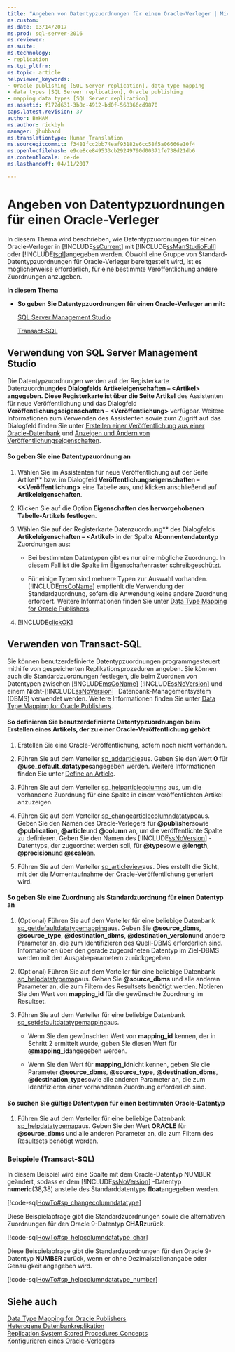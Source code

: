 ```yaml
---
title: "Angeben von Datentypzuordnungen für einen Oracle-Verleger | Microsoft-Dokumentation"
ms.custom: 
ms.date: 03/14/2017
ms.prod: sql-server-2016
ms.reviewer: 
ms.suite: 
ms.technology:
- replication
ms.tgt_pltfrm: 
ms.topic: article
helpviewer_keywords:
- Oracle publishing [SQL Server replication], data type mapping
- data types [SQL Server replication], Oracle publishing
- mapping data types [SQL Server replication]
ms.assetid: f172d631-3b8c-4912-bd0f-568366cd9870
caps.latest.revision: 37
author: BYHAM
ms.author: rickbyh
manager: jhubbard
ms.translationtype: Human Translation
ms.sourcegitcommit: f3481fcc2bb74eaf93182e6cc58f5a06666e10f4
ms.openlocfilehash: e9ce8ce849533cb29249790d00371fe738d21db6
ms.contentlocale: de-de
ms.lasthandoff: 04/11/2017

---
```

# <a name="specify-data-type-mappings-for-an-oracle-publisher"></a>Angeben von Datentypzuordnungen für einen Oracle-Verleger
  In diesem Thema wird beschrieben, wie Datentypzuordnungen für einen Oracle-Verleger in [!INCLUDE[ssCurrent](../../../includes/sscurrent-md.md)] mit [!INCLUDE[ssManStudioFull](../../../includes/ssmanstudiofull-md.md)] oder [!INCLUDE[tsql](../../../includes/tsql-md.md)]angegeben werden. Obwohl eine Gruppe von Standard-Datentypzuordnungen für Oracle-Verleger bereitgestellt wird, ist es möglicherweise erforderlich, für eine bestimmte Veröffentlichung andere Zuordnungen anzugeben.  
  
 **In diesem Thema**  
  
-   **So geben Sie Datentypzuordnungen für einen Oracle-Verleger an mit:**  
  
     [SQL Server Management Studio](#SSMSProcedure)  
  
     [Transact-SQL](#TsqlProcedure)  
  
##  <a name="SSMSProcedure"></a> Verwendung von SQL Server Management Studio  
 Die Datentypzuordnungen werden auf der Registerkarte Datenzuordnung**des Dialogfelds **Artikeleigenschaften – \<Artikel>** angegeben. Diese Registerkarte ist über die Seite Artikel** des Assistenten für neue Veröffentlichung und das Dialogfeld **Veröffentlichungseigenschaften – \<Veröffentlichung>** verfügbar. Weitere Informationen zum Verwenden des Assistenten sowie zum Zugriff auf das Dialogfeld finden Sie unter [Erstellen einer Veröffentlichung aus einer Oracle-Datenbank](../../../relational-databases/replication/publish/create-a-publication-from-an-oracle-database.md) und [Anzeigen und Ändern von Veröffentlichungseigenschaften](../../../relational-databases/replication/publish/view-and-modify-publication-properties.md).  
  
#### <a name="to-specify-a-data-type-mapping"></a>So geben Sie eine Datentypzuordnung an  
  
1.  Wählen Sie im Assistenten für neue Veröffentlichung auf der Seite Artikel** bzw. im Dialogfeld **Veröffentlichungseigenschaften – \<<Veröffentlichung>** eine Tabelle aus, und klicken anschließend auf **Artikeleigenschaften**.  
  
2.  Klicken Sie auf die Option **Eigenschaften des hervorgehobenen Tabelle-Artikels festlegen**.  
  
3.  Wählen Sie auf der Registerkarte Datenzuordnung** des Dialogfelds **Artikeleigenschaften – \<Artikel>** in der Spalte **Abonnentendatentyp** Zuordnungen aus:  
  
    -   Bei bestimmten Datentypen gibt es nur eine mögliche Zuordnung. In diesem Fall ist die Spalte im Eigenschaftenraster schreibgeschützt.  
  
    -   Für einige Typen sind mehrere Typen zur Auswahl vorhanden. [!INCLUDE[msCoName](../../../includes/msconame-md.md)] empfiehlt die Verwendung der Standardzuordnung, sofern die Anwendung keine andere Zuordnung erfordert. Weitere Informationen finden Sie unter [Data Type Mapping for Oracle Publishers](../../../relational-databases/replication/non-sql/data-type-mapping-for-oracle-publishers.md).  
  
4.  [!INCLUDE[clickOK](../../../includes/clickok-md.md)]  
  
##  <a name="TsqlProcedure"></a> Verwenden von Transact-SQL  
 Sie können benutzerdefinierte Datentypzuordnungen programmgesteuert mithilfe von gespeicherten Replikationsprozeduren angeben. Sie können auch die Standardzuordnungen festlegen, die beim Zuordnen von Datentypen zwischen [!INCLUDE[msCoName](../../../includes/msconame-md.md)] [!INCLUDE[ssNoVersion](../../../includes/ssnoversion-md.md)] und einem Nicht-[!INCLUDE[ssNoVersion](../../../includes/ssnoversion-md.md)] -Datenbank-Managementsystem (DBMS) verwendet werden. Weitere Informationen finden Sie unter [Data Type Mapping for Oracle Publishers](../../../relational-databases/replication/non-sql/data-type-mapping-for-oracle-publishers.md).  
  
#### <a name="to-define-custom-data-type-mappings-when-creating-an-article-belonging-to-an-oracle-publication"></a>So definieren Sie benutzerdefinierte Datentypzuordnungen beim Erstellen eines Artikels, der zu einer Oracle-Veröffentlichung gehört  
  
1.  Erstellen Sie eine Oracle-Veröffentlichung, sofern noch nicht vorhanden.  
  
2.  Führen Sie auf dem Verteiler [sp_addarticle](../../../relational-databases/system-stored-procedures/sp-addarticle-transact-sql.md)aus. Geben Sie den Wert **0** für **@use_default_datatypes**angegeben werden. Weitere Informationen finden Sie unter [Define an Article](../../../relational-databases/replication/publish/define-an-article.md).  
  
3.  Führen Sie auf dem Verteiler [sp_helparticlecolumns](../../../relational-databases/system-stored-procedures/sp-helparticlecolumns-transact-sql.md) aus, um die vorhandene Zuordnung für eine Spalte in einem veröffentlichten Artikel anzuzeigen.  
  
4.  Führen Sie auf dem Verteiler [sp_changearticlecolumndatatype](../../../relational-databases/system-stored-procedures/sp-changearticlecolumndatatype-transact-sql.md)aus. Geben Sie den Namen des Oracle-Verlegers für **@publisher**sowie **@publication**, **@article**und **@column** an, um die veröffentlichte Spalte zu definieren. Geben Sie den Namen des [!INCLUDE[ssNoVersion](../../../includes/ssnoversion-md.md)] -Datentyps, der zugeordnet werden soll, für **@type**sowie **@length**, **@precision**und **@scale**an.  
  
5.  Führen Sie auf dem Verteiler [sp_articleview](../../../relational-databases/system-stored-procedures/sp-articleview-transact-sql.md)aus. Dies erstellt die Sicht, mit der die Momentaufnahme der Oracle-Veröffentlichung generiert wird.  
  
#### <a name="to-specify-a-mapping-as-the-default-mapping-for-a-data-type"></a>So geben Sie eine Zuordnung als Standardzuordnung für einen Datentyp an  
  
1.  (Optional) Führen Sie auf dem Verteiler für eine beliebige Datenbank [sp_getdefaultdatatypemapping](../../../relational-databases/system-stored-procedures/sp-getdefaultdatatypemapping-transact-sql.md)aus. Geben Sie **@source_dbms**, **@source_type**, **@destination_dbms**, **@destination_version**und andere Parameter an, die zum Identifizieren des Quell-DBMS erforderlich sind. Informationen über den gerade zugeordneten Datentyp im Ziel-DBMS werden mit den Ausgabeparametern zurückgegeben.  
  
2.  (Optional) Führen Sie auf dem Verteiler für eine beliebige Datenbank [sp_helpdatatypemap](../../../relational-databases/system-stored-procedures/sp-helpdatatypemap-transact-sql.md)aus. Geben Sie **@source_dbms** und alle anderen Parameter an, die zum Filtern des Resultsets benötigt werden. Notieren Sie den Wert von **mapping_id** für die gewünschte Zuordnung im Resultset.  
  
3.  Führen Sie auf dem Verteiler für eine beliebige Datenbank [sp_setdefaultdatatypemapping](../../../relational-databases/system-stored-procedures/sp-setdefaultdatatypemapping-transact-sql.md)aus.  
  
    -   Wenn Sie den gewünschten Wert von **mapping_id** kennen, der in Schritt 2 ermittelt wurde, geben Sie diesen Wert für **@mapping_id**angegeben werden.  
  
    -   Wenn Sie den Wert für **mapping_id**nicht kennen, geben Sie die Parameter **@source_dbms**, **@source_type**, **@destination_dbms**, **@destination_type**sowie alle anderen Parameter an, die zum Identifizieren einer vorhandenen Zuordnung erforderlich sind.  
  
#### <a name="to-find-valid-data-types-for-a-given-oracle-data-type"></a>So suchen Sie gültige Datentypen für einen bestimmten Oracle-Datentyp  
  
1.  Führen Sie auf dem Verteiler für eine beliebige Datenbank [sp_helpdatatypemap](../../../relational-databases/system-stored-procedures/sp-helpdatatypemap-transact-sql.md)aus. Geben Sie den Wert **ORACLE** für **@source_dbms** und alle anderen Parameter an, die zum Filtern des Resultsets benötigt werden.  
  
###  <a name="TsqlExample"></a> Beispiele (Transact-SQL)  
 In diesem Beispiel wird eine Spalte mit dem Oracle-Datentyp NUMBER geändert, sodass er dem [!INCLUDE[ssNoVersion](../../../includes/ssnoversion-md.md)] -Datentyp **numeric**(38,38) anstelle des Standarddatentyps **float**angegeben werden.  
  
 [!code-sql[HowTo#sp_changecolumndatatype](../../../relational-databases/replication/codesnippet/tsql/specify-data-type-mappin_1.sql)]  
  
 Diese Beispielabfrage gibt die Standardzuordnungen sowie die alternativen Zuordnungen für den Oracle 9-Datentyp **CHAR**zurück.  
  
 [!code-sql[HowTo#sp_helpcolumndatatype_char](../../../relational-databases/replication/codesnippet/tsql/specify-data-type-mappin_2.sql)]  
  
 Diese Beispielabfrage gibt die Standardzuordnungen für den Oracle 9-Datentyp **NUMBER** zurück, wenn er ohne Dezimalstellenangabe oder Genauigkeit angegeben wird.  
  
 [!code-sql[HowTo#sp_helpcolumndatatype_number](../../../relational-databases/replication/codesnippet/tsql/specify-data-type-mappin_3.sql)]  
  
## <a name="see-also"></a>Siehe auch  
 [Data Type Mapping for Oracle Publishers](../../../relational-databases/replication/non-sql/data-type-mapping-for-oracle-publishers.md)   
 [Heterogene Datenbankreplikation](../../../relational-databases/replication/non-sql/heterogeneous-database-replication.md)   
 [Replication System Stored Procedures Concepts](../../../relational-databases/replication/concepts/replication-system-stored-procedures-concepts.md)   
 [Konfigurieren eines Oracle-Verlegers](../../../relational-databases/replication/non-sql/configure-an-oracle-publisher.md)  
  
  
